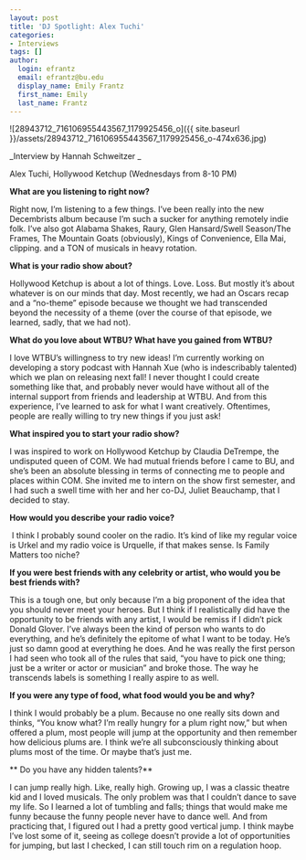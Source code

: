 ```yaml
---
layout: post
title: 'DJ Spotlight: Alex Tuchi'
categories:
- Interviews
tags: []
author:
  login: efrantz
  email: efrantz@bu.edu
  display_name: Emily Frantz
  first_name: Emily
  last_name: Frantz
---
```

![28943712_716106955443567_1179925456_o]({{ site.baseurl }}/assets/28943712_716106955443567_1179925456_o-474x636.jpg)

_Interview by Hannah Schweitzer _

Alex Tuchi, Hollywood Ketchup (Wednesdays from 8-10 PM)

**What are you listening to right now?**

Right now, I’m listening to a few things. I’ve been really into the new Decembrists album because I’m such a sucker for anything remotely indie folk. I’ve also got Alabama Shakes, Raury, Glen Hansard/Swell Season/The Frames, The Mountain Goats (obviously), Kings of Convenience, Ella Mai, clipping. and a TON of musicals in heavy rotation.

**What is your radio show about?**

Hollywood Ketchup is about a lot of things. Love. Loss. But mostly it’s about whatever is on our minds that day. Most recently, we had an Oscars recap and a “no-theme” episode because we thought we had transcended beyond the necessity of a theme (over the course of that episode, we learned, sadly, that we had not).

**What do you love about WTBU? What have you gained from WTBU?**

I love WTBU’s willingness to try new ideas! I’m currently working on developing a story podcast with Hannah Xue (who is indescribably talented) which we plan on releasing next fall! I never thought I could create something like that, and probably never would have without all of the internal support from friends and leadership at WTBU. And from this experience, I’ve learned to ask for what I want creatively. Oftentimes, people are really willing to try new things if you just ask!

**What inspired you to start your radio show?**

I was inspired to work on Hollywood Ketchup by Claudia DeTrempe, the undisputed queen of COM. We had mutual friends before I came to BU, and she’s been an absolute blessing in terms of connecting me to people and places within COM. She invited me to intern on the show first semester, and I had such a swell time with her and her co-DJ, Juliet Beauchamp, that I decided to stay.

**How would you describe your radio voice?**

 I think I probably sound cooler on the radio. It’s kind of like my regular voice is Urkel and my radio voice is Urquelle, if that makes sense. Is Family Matters too niche?

**If you were best friends with any celebrity or artist, who would you be best friends with?**  

This is a tough one, but only because I’m a big proponent of the idea that you should never meet your heroes. But I think if I realistically did have the opportunity to be friends with any artist, I would be remiss if I didn’t pick Donald Glover. I’ve always been the kind of person who wants to do everything, and he’s definitely the epitome of what I want to be today. He’s just so damn good at everything he does. And he was really the first person I had seen who took all of the rules that said, “you have to pick one thing; just be a writer or actor or musician” and broke those. The way he transcends labels is something I really aspire to as well.

**If you were any type of food, what food would you be and why?**

I think I would probably be a plum. Because no one really sits down and thinks, “You know what? I’m really hungry for a plum right now,” but when offered a plum, most people will jump at the opportunity and then remember how delicious plums are. I think we’re all subconsciously thinking about plums most of the time. Or maybe that’s just me.

** Do you have any hidden talents?**

I can jump really high. Like, really high. Growing up, I was a classic theatre kid and I loved musicals. The only problem was that I couldn’t dance to save my life. So I learned a lot of tumbling and falls; things that would make me funny because the funny people never have to dance well. And from practicing that, I figured out I had a pretty good vertical jump. I think maybe I’ve lost some of it, seeing as college doesn’t provide a lot of opportunities for jumping, but last I checked, I can still touch rim on a regulation hoop.